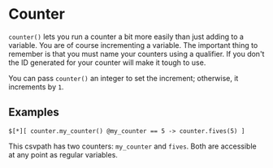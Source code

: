 
# Counter

`counter()` lets you run a counter a bit more easily than just adding to a variable. You are of course incrementing a variable. The important thing to remember is that you must name your counters using a qualifier. If you don't the ID generated for your counter will make it tough to use.

You can pass `counter()` an integer to set the increment; otherwise, it increments by `1`.

## Examples

    $[*][ counter.my_counter() @my_counter == 5 -> counter.fives(5) ]

This csvpath has two counters: `my_counter` and `fives`. Both are accessible at any point as regular variables.
